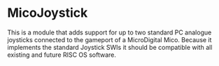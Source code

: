 # MicoJoystick
This is a module that adds support for up to two standard PC analogue joysticks connected to the gameport of a MicroDigital Mico. Because it implements the standard Joystick SWIs it should be compatible with all existing and future RISC OS software.
